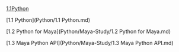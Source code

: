 [1.1Python](README.md)

[1.1 Python](Python/1.1 Python.md)

[1.2 Python for Maya](Python/Maya-Study/1.2 Python for Maya.md)

[1.3 Maya Python API](Python/Maya-Study/1.3 Maya Python API.md)